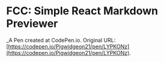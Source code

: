 # FCC: Simple React Markdown Previewer
 _A Pen created at CodePen.io. Original URL: [https://codepen.io/Pigwidgeon21/pen/LYPKONz](https://codepen.io/Pigwidgeon21/pen/LYPKONz).

 